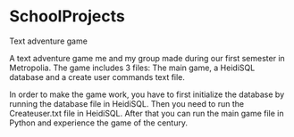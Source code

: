 # SchoolProjects
Text adventure game


A text adventure game me and my group made during our first semester in Metropolia. 
The game includes 3 files: The main game, a HeidiSQL database and a create user commands text file.

In order to make the game work, you have to first initialize the database by running the database file in HeidiSQL. 
Then you need to run the Createuser.txt file in HeidiSQL.
After that you can run the main game file in Python and experience the game of the century.
